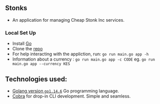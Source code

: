 ## Stonks
- An application for managing Cheap Stonk Inc services. 

### Local Set Up  
+ Install [Go](https://golang.org/dl/)
+ Clone the [repo](https://github.com/vonmutinda/stonks.git)  
+ For help interacting with the appliction, run: `go run main.go app -h` 
+ Information about a currency : `go run main.go app -c CODE` eg. `go run main.go app --currency KES`

## Technologies used:  
- [Golang version `go1.14.6`](https://golang.org) Go programming language.
- [Cobra](https://github.com/spf13/cobra) for drop-in CLI development. Simple and seamless.
